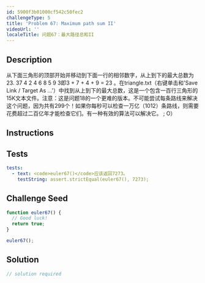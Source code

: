 ```yaml
---
id: 5900f3b01000cf542c50fec2
challengeType: 5
title: 'Problem 67: Maximum path sum II'
videoUrl: ''
localeTitle: 问题67：最大路径总和II
---
```


## Description
<section id="description">从下面三角形的顶部开始并移动到下面一行的相邻数字，从上到下的最大总数为23. 37 4 2 4 6 8 5 9 3即3 + 7 + 4 + 9 = 23 。在triangle.txt（右键单击和&#39;Save Link / Target As ...&#39;）中找到从上到下的最大总数，这是一个包含一百行三角形的15K文本文件。注意：这是问题18的一个更难的版本。不可能尝试每条路线来解决这个问题，因为共有299个！如果你每秒可以检查一万亿（1012）条路线，则需要花费超过二百亿年才能检查它们。有一种有效的算法可以解决它。 ; O） </section>

## Instructions
<section id="instructions">
</section>

## Tests
<section id='tests'>

```yml
tests:
  - text: <code>euler67()</code>应该返回7273。
    testString: assert.strictEqual(euler67(), 7273);

```

</section>

## Challenge Seed
<section id='challengeSeed'>

<div id='js-seed'>

```js
function euler67() {
  // Good luck!
  return true;
}

euler67();

```

</div>



</section>

## Solution
<section id='solution'>

```js
// solution required
```
</section>
